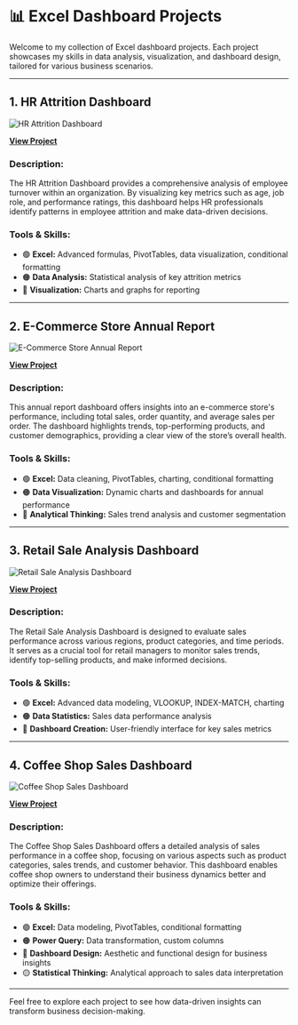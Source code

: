 # 📊 Excel Dashboard Projects

Welcome to my collection of Excel dashboard projects. Each project showcases my skills in data analysis, visualization, and dashboard design, tailored for various business scenarios.

---

## 1. HR Attrition Dashboard
![HR Attrition Dashboard](https://github.com/shaun-mia/Excel-dashboard-Project/blob/main/images/HR%20Attirition%20Dasgboard.png)

**[View Project](https://github.com/shaun-mia/Excel-dashboard-Project/tree/main/HR%20Attrition%20Dashboard)**

### Description:
The HR Attrition Dashboard provides a comprehensive analysis of employee turnover within an organization. By visualizing key metrics such as age, job role, and performance ratings, this dashboard helps HR professionals identify patterns in employee attrition and make data-driven decisions.

### Tools & Skills:
- 🟢 **Excel:** Advanced formulas, PivotTables, data visualization, conditional formatting
- 🟠 **Data Analysis:** Statistical analysis of key attrition metrics
- 🔵 **Visualization:** Charts and graphs for reporting

---

## 2. E-Commerce Store Annual Report
![E-Commerce Store Annual Report](https://github.com/shaun-mia/Excel-dashboard-Project/blob/main/images/E%20Commerce%20annual%20report.png)

**[View Project](https://github.com/shaun-mia/Excel-dashboard-Project/tree/main/E-Commerce%20Store%20Annual%20Report)**

### Description:
This annual report dashboard offers insights into an e-commerce store's performance, including total sales, order quantity, and average sales per order. The dashboard highlights trends, top-performing products, and customer demographics, providing a clear view of the store’s overall health.

### Tools & Skills:
- 🟢 **Excel:** Data cleaning, PivotTables, charting, conditional formatting
- 🟠 **Data Visualization:** Dynamic charts and dashboards for annual performance
- 🔵 **Analytical Thinking:** Sales trend analysis and customer segmentation

---

## 3. Retail Sale Analysis Dashboard
![Retail Sale Analysis Dashboard](https://github.com/shaun-mia/Excel-dashboard-Project/blob/main/images/Retail%20Sale.png)

**[View Project](https://github.com/shaun-mia/Excel-dashboard-Project/tree/main/Retail%20Sale)**

### Description:
The Retail Sale Analysis Dashboard is designed to evaluate sales performance across various regions, product categories, and time periods. It serves as a crucial tool for retail managers to monitor sales trends, identify top-selling products, and make informed decisions.

### Tools & Skills:
- 🟢 **Excel:** Advanced data modeling, VLOOKUP, INDEX-MATCH, charting
- 🟠 **Data Statistics:** Sales data performance analysis
- 🔵 **Dashboard Creation:** User-friendly interface for key sales metrics

---

## 4. Coffee Shop Sales Dashboard
![Coffee Shop Sales Dashboard](https://github.com/shaun-mia/Excel-dashboard-Project/blob/main/Coffee%20Shop%20Sales/Coffee%20Shop%20Sales%20Dashboard.png)

**[View Project](https://github.com/shaun-mia/Excel-dashboard-Project/tree/main/Coffee%20Shop%20Sales)**

### Description:
The Coffee Shop Sales Dashboard offers a detailed analysis of sales performance in a coffee shop, focusing on various aspects such as product categories, sales trends, and customer behavior. This dashboard enables coffee shop owners to understand their business dynamics better and optimize their offerings.

### Tools & Skills:
- 🟢 **Excel:** Data modeling, PivotTables, conditional formatting
- 🟠 **Power Query:** Data transformation, custom columns
- 🔵 **Dashboard Design:** Aesthetic and functional design for business insights
- 🟡 **Statistical Thinking:** Analytical approach to sales data interpretation

---

Feel free to explore each project to see how data-driven insights can transform business decision-making. 
